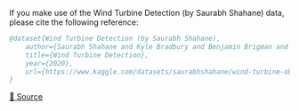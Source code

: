 If you make use of the Wind Turbine Detection (by Saurabh Shahane) data, please cite the following reference:

``` bibtex 
@dataset{Wind Turbine Detection (by Saurabh Shahane),
	author={Saurabh Shahane and Kyle Bradbury and Benjamin Brigman and Gouttham Chandrasekar and Leslie Collins and Shamikh Hossain and Marc Jeuland and Timothy Johnson and Boning Li and Trishul Nagenalli},
	title={Wind Turbine Detection},
	year={2020},
	url={https://www.kaggle.com/datasets/saurabhshahane/wind-turbine-obj-detection}
}
```

[🔗 Source](https://www.kaggle.com/datasets/saurabhshahane/wind-turbine-obj-detection)